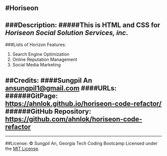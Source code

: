 #Horiseon
---
###Description:
#####This is HTML and CSS for *Horiseon Social Solution Services, inc*.
---
###Lists of Horizon Features:
1. Search Engine Optimization
2. Online Reputation Management
3. Social Media Marketing

##Credits:
####Sungpil An <ansungpil1@gmail.com>
####URLs:
######GitPage: https://ahnlok.github.io/horiseon-code-refactor/
######GitHub Repository: https://github.com/ahnlok/horiseon-code-refactor
---
---
##License:
&#169; Sungpil An, Georgia Tech Coding Bootcamp
Licensed under the [MIT License](LICENSE).
